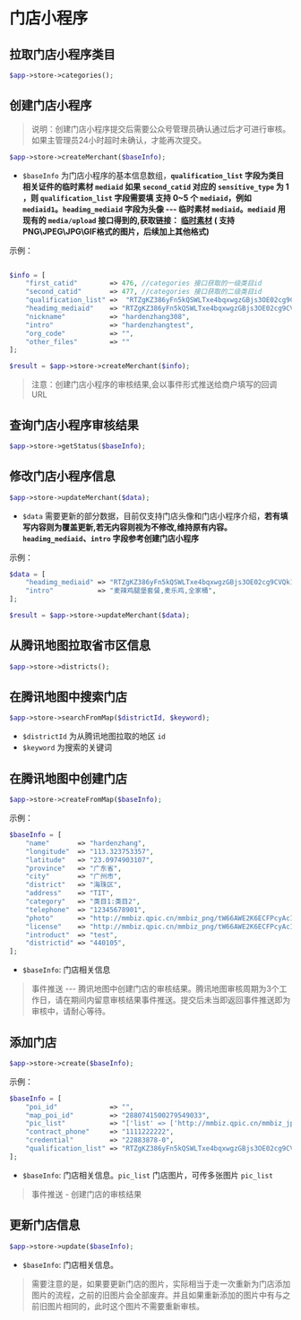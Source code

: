 # 门店小程序

## 拉取门店小程序类目

```php
$app->store->categories();
```

## 创建门店小程序

> 说明：创建门店小程序提交后需要公众号管理员确认通过后才可进行审核。如果主管理员24小时超时未确认，才能再次提交。

```php
$app->store->createMerchant($baseInfo);
```

- `$baseInfo` 为门店小程序的基本信息数组，**`qualification_list` 字段为类目相关证件的临时素材 `mediaid` 如果 `second_catid` 对应的 `sensitive_type` 为 1 ，则 `qualification_list` 字段需要填 支持 0~5 个 `mediaid`，例如 `mediaid1`。`headimg_mediaid` 字段为头像 --- 临时素材 `mediaid`。`mediaid` 用现有的 `media/upload` 接口得到的,获取链接： [临时素材](media) ( 支持PNG\JPEG\JPG\GIF格式的图片，后续加上其他格式)**

示例：

```php

$info = [
    "first_catid"        => 476, //categories 接口获取的一级类目id
    "second_catid"       => 477, //categories 接口获取的二级类目id
    "qualification_list" =>  "RTZgKZ386yFn5kQSWLTxe4bqxwgzGBjs3OE02cg9CVQk1wRVE3c8fjUFX7jvpi-P",
    "headimg_mediaid"    => "RTZgKZ386yFn5kQSWLTxe4bqxwgzGBjs3OE02cg9CVQk1wRVE3c8fjUFX7jvpi-P",
    "nickname"           => "hardenzhang308",
    "intro"              => "hardenzhangtest",
    "org_code"           => "",
    "other_files"        => ""
];

$result = $app->store->createMerchant($info);
```

> 注意：创建门店小程序的审核结果,会以事件形式推送给商户填写的回调 URL

## 查询门店小程序审核结果

```php
$app->store->getStatus($baseInfo);
```

## 修改门店小程序信息

```php
$app->store->updateMerchant($data);
```

- `$data` 需要更新的部分数据，目前仅支持门店头像和门店小程序介绍，**若有填写内容则为覆盖更新,若无内容则视为不修改,维持原有内容。`headimg_mediaid`、`intro` 字段参考创建门店小程序**

示例：

```php
$data = [
    "headimg_mediaid" => "RTZgKZ386yFn5kQSWLTxe4bqxwgzGBjs3OE02cg9CVQk1wRVE3c8fjUFX7jvpi-P",
    "intro"           => "麦辣鸡腿堡套餐,麦乐鸡,全家桶",
];

$result = $app->store->updateMerchant($data);
```

## 从腾讯地图拉取省市区信息

```php
$app->store->districts();
```

## 在腾讯地图中搜索门店

```php
$app->store->searchFromMap($districtId, $keyword);
```
- `$districtId` 为从腾讯地图拉取的地区 `id`
- `$keyword` 为搜索的关键词

## 在腾讯地图中创建门店

```php
$app->store->createFromMap($baseInfo);
```

示例：

```php
$baseInfo = [
    "name"       => "hardenzhang",
    "longitude"  => "113.323753357",
    "latitude"   => "23.0974903107",
    "province"   => "广东省",
    "city"       => "广州市",
    "district"   => "海珠区",
    "address"    => "TIT",
    "category"   => "类目1:类目2",
    "telephone"  => "12345678901",
    "photo"      => "http://mmbiz.qpic.cn/mmbiz_png/tW66AWE2K6ECFPcyAcIZTG8RlcR0sAqBibOm8gao5xOoLfIic9ZJ6MADAktGPxZI7MZLcadZUT36b14NJ2cHRHA/0?wx_fmt=png",
    "license"    => "http://mmbiz.qpic.cn/mmbiz_png/tW66AWE2K6ECFPcyAcIZTG8RlcR0sAqBibOm8gao5xOoLfIic9ZJ6MADAktGPxZI7MZLcadZUT36b14NJ2cHRHA/0?wx_fmt=png",
    "introduct"  => "test",
    "districtid" => "440105",
];
```

- `$baseInfo`: 门店相关信息

> 事件推送 --- 腾讯地图中创建门店的审核结果。腾讯地图审核周期为3个工作日，请在期间内留意审核结果事件推送。提交后未当即返回事件推送即为审核中，请耐心等待。

## 添加门店

```php
$app->store->create($baseInfo);
```

示例：

```php
$baseInfo = [
    "poi_id"             => "",
    "map_poi_id"         => "2880741500279549033",
    "pic_list"           => "['list' => ['http://mmbiz.qpic.cn/mmbiz_jpg/tW66AWvE2K4EJxIYOVpiaGOkfg0iayibiaP2xHOChvbmKQD5uh8ymibbEKlTTPmjTdQ8ia43sULLeG1pT2psOfPic4kTw/0?wx_fmt=jpeg']]",
    "contract_phone"     => "1111222222",
    "credential"         => "22883878-0",
    "qualification_list" => "RTZgKZ386yFn5kQSWLTxe4bqxwgzGBjs3OE02cg9CVQk1wRVE3c8fjUFX7jvpi-P"
];
```

- `$baseInfo`: 门店相关信息。`pic_list` 门店图片，可传多张图片 `pic_list`

> 事件推送 - 创建门店的审核结果

## 更新门店信息

```php
$app->store->update($baseInfo);
```

- `$baseInfo`: 门店相关信息。

>需要注意的是，如果要更新门店的图片，实际相当于走一次重新为门店添加图片的流程，之前的旧图片会全部废弃。并且如果重新添加的图片中有与之前旧图片相同的，此时这个图片不需要重新审核。
